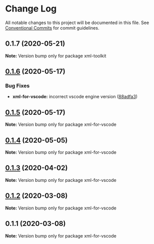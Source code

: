 # Change Log

All notable changes to this project will be documented in this file.
See [Conventional Commits](https://conventionalcommits.org) for commit guidelines.

## 0.1.7 (2020-05-21)

**Note:** Version bump only for package xml-toolkit

## [0.1.6](https://github.com/SAP/xml-tools/compare/xml-for-vscode@0.1.5...xml-for-vscode@0.1.6) (2020-05-17)

### Bug Fixes

- **xml-for-vscode:** incorrect vscode engine version ([88adfa3](https://github.com/SAP/xml-tools/commit/88adfa3))

## [0.1.5](https://github.com/SAP/xml-tools/compare/xml-for-vscode@0.1.4...xml-for-vscode@0.1.5) (2020-05-17)

**Note:** Version bump only for package xml-for-vscode

## [0.1.4](https://github.com/SAP/xml-tools/compare/xml-for-vscode@0.1.3...xml-for-vscode@0.1.4) (2020-05-05)

**Note:** Version bump only for package xml-for-vscode

## [0.1.3](https://github.com/SAP/xml-tools/compare/xml-for-vscode@0.1.2...xml-for-vscode@0.1.3) (2020-04-02)

**Note:** Version bump only for package xml-for-vscode

## [0.1.2](https://github.com/SAP/xml-tools/compare/xml-for-vscode@0.1.1...xml-for-vscode@0.1.2) (2020-03-08)

**Note:** Version bump only for package xml-for-vscode

## 0.1.1 (2020-03-08)

**Note:** Version bump only for package xml-for-vscode
